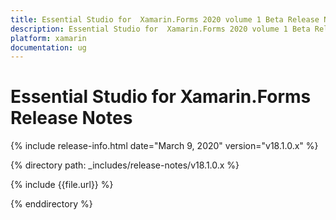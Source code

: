 ```yaml
---
title: Essential Studio for  Xamarin.Forms 2020 volume 1 Beta Release Notes  
description: Essential Studio for  Xamarin.Forms 2020 volume 1 Beta Release Notes  
platform: xamarin
documentation: ug
---
```


# Essential Studio for  Xamarin.Forms  Release Notes  

{% include release-info.html date="March 9, 2020"  version="v18.1.0.x" %} 


{% directory path: _includes/release-notes/v18.1.0.x %}

{% include {{file.url}} %}

{% enddirectory %}